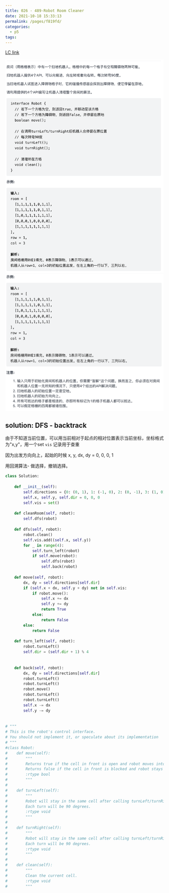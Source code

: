```yaml
---
title: 026 - 489-Robot Room Cleaner
date: 2021-10-18 15:33:13
permalink: /pages/f819fd/
categories:
  - p5
tags:
---
```

[LC link](https://leetcode.com/problems/robot-room-cleaner/)

![](https://raw.githubusercontent.com/emmableu/image/master/489-0.png)
![](https://raw.githubusercontent.com/emmableu/image/master/489-1.png)

## solution: DFS - backtrack

由于不知道当前位置，可以用当前相对于起点的相对位置表示当前坐标，坐标格式为"x,y"，用一个set `vis` 记录用于查重

因为出发方向向上，起始的时候 x, y, dx, dy = 0, 0, 0, 1

用回溯算法- 做选择，撤销选择。

```python
class Solution:

	def __init__(self):
		self.directions = {0: (0, 1), 1: (-1, 0), 2: (0, -1), 3: (1, 0)}
		self.x, self.y, self.dir = 0, 0, 0
		self.vis = set()
	
	def cleanRoom(self, robot):
		self.dfs(robot)

	def dfs(self, robot):
		robot.clean()
		self.vis.add((self.x, self.y))
		for _ in range(4):
			self.turn_left(robot)
			if self.move(robot):
				self.dfs(robot)
				self.back(robot)

	def move(self, robot):
		dx, dy = self.directions[self.dir]
		if (self.x + dx, self.y + dy) not in self.vis:
			if robot.move():
				self.x += dx
				self.y += dy
				return True
			else:
				return False
		else:
			return False

	def turn_left(self, robot):
		robot.turnLeft()
		self.dir = (self.dir + 1) % 4
			

	def back(self, robot):
		dx, dy = self.directions[self.dir]
		robot.turnLeft()
		robot.turnLeft()
		robot.move()
		robot.turnLeft()
		robot.turnLeft()
		self.x -= dx
		self.y -= dy
		
		
# """
# This is the robot's control interface.
# You should not implement it, or speculate about its implementation
# """
#class Robot:
#    def move(self):
#        """
#        Returns true if the cell in front is open and robot moves into the cell.
#        Returns false if the cell in front is blocked and robot stays in the current cell.
#        :rtype bool
#        """
#
#    def turnLeft(self):
#        """
#        Robot will stay in the same cell after calling turnLeft/turnRight.
#        Each turn will be 90 degrees.
#        :rtype void
#        """
#
#    def turnRight(self):
#        """
#        Robot will stay in the same cell after calling turnLeft/turnRight.
#        Each turn will be 90 degrees.
#        :rtype void
#        """
#
#    def clean(self):
#        """
#        Clean the current cell.
#        :rtype void
#        """


```

